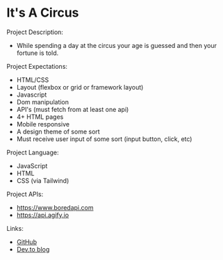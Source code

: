 
# It's A Circus

Project Description: 
- While spending a day at the circus your age is guessed and then your fortune is told.

Project Expectations:
- HTML/CSS
- Layout (flexbox or grid or framework layout)
- Javascript
- Dom manipulation
- API's (must fetch from at least one api)
- 4+ HTML pages
- Mobile responsive
- A design theme of some sort
- Must receive user input of some sort (input button, click, etc)

Project Language: 
- JavaScript
- HTML
- CSS (via Tailwind)

Project APIs: 
- https://www.boredapi.com
- https://api.agify.io

Links:
- [GitHub](https://github.com/Meg-Div/ItsACircus)
- [Dev.to blog](https://dev.to/megdiv/its-a-circus-3jm8)
